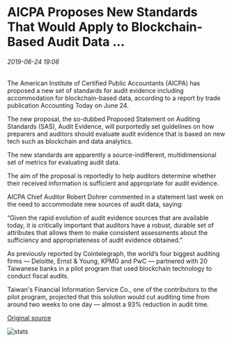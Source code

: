 # AICPA Proposes New Standards That Would Apply to Blockchain-Based Audit Data ...

###### 2019-06-24 19:06

The American Institute of Certified Public Accountants (AICPA) has proposed a new set of standards for audit evidence including accommodation for blockchain-based data, according to a report by trade publication Accounting Today on June 24.

The new proposal, the so-dubbed Proposed Statement on Auditing Standards (SAS), Audit Evidence, will purportedly set guidelines on how preparers and auditors should evaluate audit evidence that is based on new tech such as blockchain and data analytics.

The new standards are apparently a source-indifferent, multidimensional set of metrics for evaluating audit data.

The aim of the proposal is reportedly to help auditors determine whether their received information is sufficient and appropriate for audit evidence.

AICPA Chief Auditor Robert Dohrer commented in a statement last week on the need to accommodate new sources of audit data, saying:

“Given the rapid evolution of audit evidence sources that are available today, it is critically important that auditors have a robust, durable set of attributes that allows them to make consistent assessments about the sufficiency and appropriateness of audit evidence obtained.”

As previously reported by Cointelegraph, the world’s four biggest auditing firms — Deloitte, Ernst & Young, KPMG and PwC — partnered with 20 Taiwanese banks in a pilot program that used blockchain technology to conduct fiscal audits.

Taiwan's Financial Information Service Co., one of the contributors to the pilot program, projected that this solution would cut auditing time from around two weeks to one day — almost a 93% reduction in audit time.

[Original source](https://cointelegraph.com/news/aicpa-proposes-new-standards-that-would-apply-to-blockchain-based-audit-data)

![stats](https://c.statcounter.com/11760860/0/a89fa40b/1/ "stats")